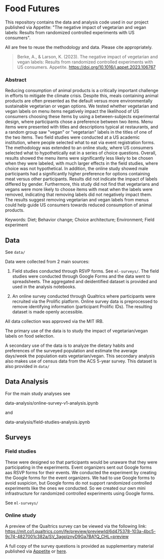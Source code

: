# Food Futures

This repository contains the data and analysis code used in our project published via Appetite: 
"The negative impact of vegetarian and vegan labels: Results from randomized controlled experiments with US consumers".

All are free to reuse the methodology and data. Please cite appropriately.

> Berke, A., & Larson, K. (2023). The negative impact of vegetarian and vegan labels: Results from randomized controlled experiments with US consumers. Appetite. https://doi.org/10.1016/j.appet.2023.106767

### Abstract

Reducing consumption of animal products is a critically important challenge in efforts to mitigate the climate crisis. Despite this, meals containing animal products are often presented as the default versus more environmentally sustainable vegetarian or vegan options. We tested whether vegetarian and vegan labels on menu items negatively impact the likelihood of US consumers choosing these items by using a between-subjects experimental design, where participants chose a preference between two items. Menu items were presented with titles and descriptions typical at restaurants, and a random group saw "vegan" or "vegetarian" labels in the titles of one of the two items. Two field studies were conducted at a US academic institution, where people selected what to eat via event registration forms. The methodology was extended to an online study, where US consumers selected what to hypothetically eat in a series of choice questions. Overall, results showed the menu items were significantly less likely to be chosen when they were labeled, with much larger effects in the field studies, where choice was not hypothetical. In addition, the online study showed male participants had a significantly higher preference for options containing meat versus other participants. Results did not indicate the impact of labels differed by gender. Furthermore, this study did not find that vegetarians and vegans were more likely to choose items with meat when the labels were removed, indicating that removing labels did not negatively impact them. The results suggest removing vegetarian and vegan labels from menus could help guide US consumers towards reduced consumption of animal products.

Keywords: Diet; Behavior change; Choice architecture; Environment; Field experiment


## Data 

See `data/`

Data were collected from 2 main sources:
1. Field studies conducted through RSVP forms. See `ml-surveys/`.
The field studies were conducted through Google Forms and the data went to spreadsheets. The aggregated and deidentified dataset is provided and used in the analysis notebooks.

2. An online survey conducted through Qualtrics where participants were recruited via the Prolific platform.
Online survey data is preprocessed to remove identifying information (participant Prolific IDs). The resulting dataset is made openly accessible.

All data collection was approved via the MIT IRB.

The primary use of the data is to study the impact of vegetarian/vegan labels on food selection.

A secondary use of the data is to analyze the dietary habits and preferences of the surveyed population and estimate the average days/week the population eats vegetarian/vegan. This secondary analysis also makes use of census data from the ACS 5-year survey. This dataset is also provided in `data/`



## Data Analysis

For the main study analyses see

data-analysis/online-survey-v1-analysis.ipynb

and 

data-analysis/field-studies-analysis.ipynb

## Surveys

### Field studies

These were designed so that participants would be unaware that they were participating in the experiments. Event organizers sent out Google forms aas RSVP forms for their events. We conducted the experiment by creating the Google forms for the event organizers. We had to use Google forms to avoid suspicion, but Google forms do not support randomized controlled experiments like the ones we conducted. So we created our own mini infrastructure for randomized controlled experiments using Google forms.

See `ml-surveys/`

### Online study

A preview of the Qualtrics survey can be viewed via the following link: 
https://mit.co1.qualtrics.com/jfe/preview/previewId/6d475378-103a-4bc5-9c74-4827001c382a/SV_3agplznyD9Ga7BA?Q_CHL=preview 

A full copy of the survey questions is provided as supplementary material published via [Appetite](https://ars.els-cdn.com/content/image/1-s2.0-S0195666323017476-mmc2.pdf) or [here](https://drive.google.com/drive/folders/1ckIUdrPeypiFp3XG2tzdwDORWMhD9tpn).

